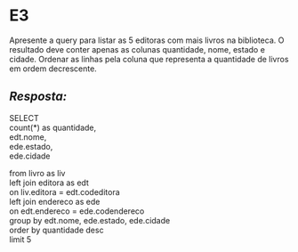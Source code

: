 # E3
Apresente a query para listar as 5 editoras com mais livros na biblioteca. O resultado deve conter apenas as colunas quantidade, nome, estado e cidade. Ordenar as linhas pela coluna que representa a quantidade de livros em ordem decrescente.

## *Resposta:*
SELECT<br>
	count(*) as quantidade,<br>
	edt.nome,<br>
	ede.estado,<br>
	ede.cidade<br>

from livro as liv<br>
left join editora as edt<br>
	on liv.editora = edt.codeditora<br>
left join endereco as ede<br>
    on edt.endereco = ede.codendereco<br>
group by edt.nome, ede.estado, ede.cidade<br>
order by quantidade desc<br>
limit 5